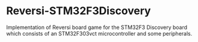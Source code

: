 # Reversi-STM32F3Discovery
Implementation of Reversi board game for the STM32F3 Discovery board which consists of an STM32F303vct microcontroller and some peripherals.

